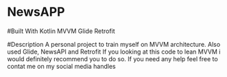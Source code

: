 # NewsAPP

#Built With
Kotlin
MVVM
Glide
Retrofit

#Description
A personal project to train myself on MVVM architecture.
Also used Glide, NewsAPI and Retrofit
If you looking at this code to lean MVVM i would definitely recommend you to do so.
If you need any help feel free to contat me on my social media handles 

